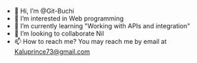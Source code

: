 - 👋 Hi, I’m @Git-Buchi
- 👀 I’m interested in Web programming
- 🌱 I’m currently learning "Working with APIs and integration"
- 💞️ I’m looking to collaborate Nil
- 📫 How to reach me? You may reach me by email at Kaluprince73@gmail.com 

<!---
Git-Buchi/Git-Buchi is a ✨ special ✨ repository because its `README.md` (this file) appears on your GitHub profile.
You can click the Preview link to take a look at your changes.
--->
